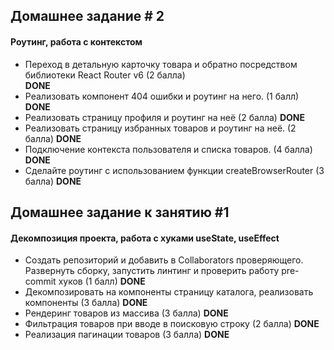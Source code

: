 ## Домашнее задание # 2

#### Роутинг, работа с контекстом

- Переход в детальную карточку товара и обратно посредством библиотеки
  React Router v6 (2 балла)  
  **DONE**
- Реализовать компонент 404 ошибки и роутинг на него. (1 балл)
  **DONE**
- Реализовать страницу профиля и роутинг на неё (2 балла)
  **DONE**
- Реализовать страницу избранных товаров и роутинг на неё. (2 балла)
  **DONE**
- Подключение контекста пользователя и списка товаров. (4 балла)  
  **DONE**
- Сделайте роутинг с использованием функции createBrowserRouter (3 балла)
  **DONE**

## Домашнее задание к занятию #1

#### Декомпозиция проекта, работа с хуками useState, useEffect

- Создать репозиторий и добавить в Collaborators проверяющего. Развернуть сборку, запустить линтинг и
  проверить работу pre-commit хуков (1 балл)
  **DONE**
- Декомпозировать на компоненты страницу каталога, реализовать компоненты (3 балла)
  **DONE**
- Рендеринг товаров из массива (3 балла)
  **DONE**
- Фильтрация товаров при вводе в поисковую строку (2 балла)
  **DONE**
- Реализация пагинации товаров (3 балла)
  **DONE**